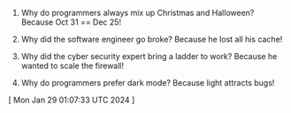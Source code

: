  
1. Why do programmers always mix up Christmas and Halloween? Because Oct 31 == Dec 25!

2. Why did the software engineer go broke? Because he lost all his cache!

3. Why did the cyber security expert bring a ladder to work? Because he wanted to scale the firewall!

4. Why do programmers prefer dark mode? Because light attracts bugs!
 
[ 
Mon Jan 29 01:07:33 UTC 2024
 ]
